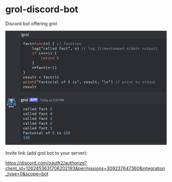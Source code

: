 # grol-discord-bot
Discord bot offering grol

![screenshot](screenshot.png)

Invite link (add grol bot to your server):

https://discord.com/oauth2/authorize?client_id=1262453631706202193&permissions=309237647360&integration_type=0&scope=bot
